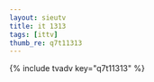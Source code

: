 ```yaml
--- 
layout: sieutv
title: it 1313
tags: [ittv]
thumb_re: q7t11313
---
```

{% include tvadv key="q7t11313" %} 
